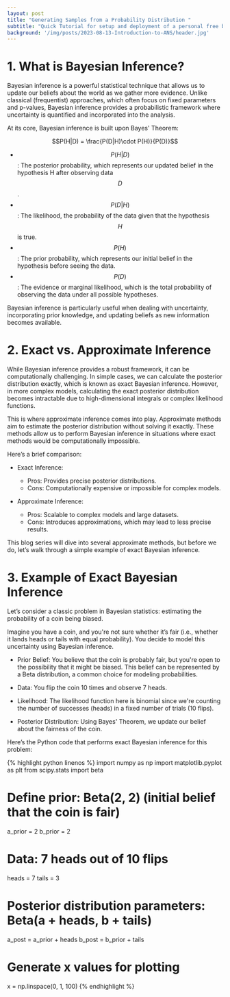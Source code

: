 ```yaml
---
layout: post
title: "Generating Samples from a Probability Distribution "
subtitle: "Quick Tutorial for setup and deployment of a personal free blog."
background: '/img/posts/2023-08-13-Introduction-to-ANS/header.jpg'
---
```

# 1. What is Bayesian Inference?

Bayesian inference is a powerful statistical technique that allows us to update our beliefs about the world as we gather more evidence. Unlike classical (frequentist) approaches, which often focus on fixed parameters and p-values, Bayesian inference provides a probabilistic framework where uncertainty is quantified and incorporated into the analysis.

At its core, Bayesian inference is built upon Bayes' Theorem:

$$P(H|D) = \frac{P(D|H)\cdot P(H)}{P(D)}$$

* $$ P(H|D)$$: The posterior probability, which represents our updated belief in the hypothesis H after observing data $$D$$.
* $$ P(D|H)$$: The likelihood, the probability of the data given that the hypothesis $$H$$ is true.
* $$P(H)$$: The prior probability, which represents our initial belief in the hypothesis before seeing the data.
* $$P(D)$$: The evidence or marginal likelihood, which is the total probability of observing the data under all possible hypotheses.

Bayesian inference is particularly useful when dealing with uncertainty, incorporating prior knowledge, and updating beliefs as new information becomes available.

# 2. Exact vs. Approximate Inference
  
While Bayesian inference provides a robust framework, it can be computationally challenging. In simple cases, we can calculate the posterior distribution exactly, which is known as exact Bayesian inference. However, in more complex models, calculating the exact posterior distribution becomes intractable due to high-dimensional integrals or complex likelihood functions.

This is where approximate inference comes into play. Approximate methods aim to estimate the posterior distribution without solving it exactly. These methods allow us to perform Bayesian inference in situations where exact methods would be computationally impossible.

Here’s a brief comparison:

   * Exact Inference:
       - Pros: Provides precise posterior distributions.
       - Cons: Computationally expensive or impossible for complex models.

   * Approximate Inference:
       - Pros: Scalable to complex models and large datasets.
       - Cons: Introduces approximations, which may lead to less precise results.

This blog series will dive into several approximate methods, but before we do, let’s walk through a simple example of exact Bayesian inference.

#  3. Example of Exact Bayesian Inference
Let’s consider a classic problem in Bayesian statistics: estimating the probability of a coin being biased.

Imagine you have a coin, and you're not sure whether it’s fair (i.e., whether it lands heads or tails with equal probability). You decide to model this uncertainty using Bayesian inference.

* Prior Belief: You believe that the coin is probably fair, but you're open to the possibility that it might be biased. This belief can be represented by a Beta distribution, a common choice for modeling probabilities.

* Data: You flip the coin 10 times and observe 7 heads.

* Likelihood: The likelihood function here is binomial since we're counting the number of successes (heads) in a fixed number of trials (10 flips).

* Posterior Distribution: Using Bayes' Theorem, we update our belief about the fairness of the coin.

Here’s the Python code that performs exact Bayesian inference for this problem:

{% highlight python linenos %}
import numpy as np
import matplotlib.pyplot as plt
from scipy.stats import beta

# Define prior: Beta(2, 2) (initial belief that the coin is fair)
a_prior = 2
b_prior = 2

# Data: 7 heads out of 10 flips
heads = 7
tails = 3

# Posterior distribution parameters: Beta(a + heads, b + tails)
a_post = a_prior + heads
b_post = b_prior + tails

# Generate x values for plotting
x = np.linspace(0, 1, 100)
{% endhighlight %}

